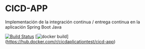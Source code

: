 # CICD-APP
Implementación de la integración continua / entrega continua en la aplicación Spring Boot Java

[![Build Status](https://travis-ci.com/JennyPereira/CICD-APP.svg)](https://travis-ci.com/JennyPereira/CICD-APP)
[![docker build](https://img.shields.io/docker/cloud/build/cicdaplicationtest/cicd-app)]
(https://hub.docker.com/r/cicdaplicationtest/cicd-app)
